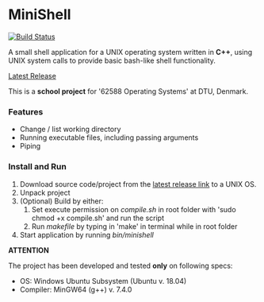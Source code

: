 # MiniShell 
[![Build Status](https://travis-ci.org/maltebp/MiniShell.svg?branch=master)](https://travis-ci.org/maltebp/MiniShell)

A small shell application for a UNIX operating system written in __C++__, using UNIX system calls to provide basic bash-like shell functionality.

[Latest Release](http://github.com/maltebp/MiniShell/releases/latest)

This is a __school project__ for '62588 Operating Systems' at DTU, Denmark.

### Features
 - Change / list working directory
 - Running executable files, including passing arguments
 - Piping

### Install and Run
 1. Download source code/project from the [latest release link](http://github.com/maltebp/MiniShell/releases/latest) to a UNIX OS.
 2. Unpack project
 3. (Optional) Build by either:
    1. Set execute permission on _compile.sh_ in root folder with 'sudo chmod +x compile.sh' and run the script
    1. Run _makefile_ by typing in 'make' in terminal while in root folder
 4. Start application by running _bin/minishell_


__ATTENTION__

The project has been developed and tested __only__ on following specs:
 - OS: Windows Ubuntu Subsystem (Ubuntu v. 18.04)
 - Compiler: MinGW64 (g++) v. 7.4.0 
